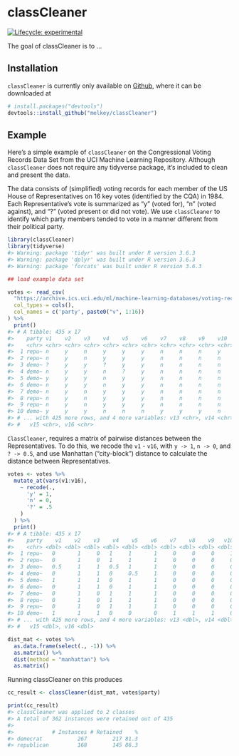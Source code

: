 
<!-- README.md is generated from README.Rmd. Please edit that file -->

# classCleaner

<!-- badges: start -->

[![Lifecycle:
experimental](https://img.shields.io/badge/lifecycle-experimental-orange.svg)](https://www.tidyverse.org/lifecycle/#experimental)
<!-- badges: end -->

The goal of classCleaner is to …

## Installation

<!-- You can install the released version of classCleaner from [CRAN](https://CRAN.R-project.org) with: -->

<!-- ``` r -->

<!-- install.packages("classCleaner") -->

<!-- ``` -->

`classCleaner` is currently only available on
[Github](https://github.com/), where it can be downloaded at
<!-- And the development version from [GitHub](https://github.com/) with: -->

``` r
# install.packages("devtools")
devtools::install_github("melkey/classCleaner")
```

## Example

Here’s a simple example of `classCleaner` on the Congressional Voting
Records Data Set from the UCI Machine Learning Repository. Although
`classCleaner` does not require any tidyverse package, it’s included to
clean and present the data.

The data consists of (simplified) voting records for each member of the
US House of Representatives on 16 key votes (identified by the CQA) in
1984. Each Representative’s vote is summarized as “y” (voted for), “n”
(voted against), and “?” (voted present or did not vote). We use
`classCleaner` to identify which party members tended to vote in a
manner different from their political party.

``` r
library(classCleaner)
library(tidyverse)
#> Warning: package 'tidyr' was built under R version 3.6.3
#> Warning: package 'dplyr' was built under R version 3.6.3
#> Warning: package 'forcats' was built under R version 3.6.3

## load example data set

votes <- read_csv(
  "https://archive.ics.uci.edu/ml/machine-learning-databases/voting-records/house-votes-84.data",
  col_types = cols(),
  col_names = c('party', paste0("v", 1:16))
) %>%
  print()
#> # A tibble: 435 x 17
#>    party v1    v2    v3    v4    v5    v6    v7    v8    v9    v10   v11   v12  
#>    <chr> <chr> <chr> <chr> <chr> <chr> <chr> <chr> <chr> <chr> <chr> <chr> <chr>
#>  1 repu~ n     y     n     y     y     y     n     n     n     y     ?     y    
#>  2 repu~ n     y     n     y     y     y     n     n     n     n     n     y    
#>  3 demo~ ?     y     y     ?     y     y     n     n     n     n     y     n    
#>  4 demo~ n     y     y     n     ?     y     n     n     n     n     y     n    
#>  5 demo~ y     y     y     n     y     y     n     n     n     n     y     ?    
#>  6 demo~ n     y     y     n     y     y     n     n     n     n     n     n    
#>  7 demo~ n     y     n     y     y     y     n     n     n     n     n     n    
#>  8 repu~ n     y     n     y     y     y     n     n     n     n     n     n    
#>  9 repu~ n     y     n     y     y     y     n     n     n     n     n     y    
#> 10 demo~ y     y     y     n     n     n     y     y     y     n     n     n    
#> # ... with 425 more rows, and 4 more variables: v13 <chr>, v14 <chr>,
#> #   v15 <chr>, v16 <chr>
```

`ClassCleaner`, requires a matrix of pairwise distances between the
Representatives. To do this, we recode the `v1` - `v16`, with `y -> 1`,
`n -> 0`, and `? -> 0.5`, and use Manhattan (“city-block”) distance to
calculate the distance between Representatives.

``` r
votes <- votes %>%
  mutate_at(vars(v1:v16), 
    ~ recode(., 
      'y' = 1,
      'n' = 0,
      '?' = .5
    )
  ) %>%
  print()
#> # A tibble: 435 x 17
#>    party    v1    v2    v3    v4    v5    v6    v7    v8    v9   v10   v11   v12
#>    <chr> <dbl> <dbl> <dbl> <dbl> <dbl> <dbl> <dbl> <dbl> <dbl> <dbl> <dbl> <dbl>
#>  1 repu~   0       1     0   1     1       1     0     0     0     1   0.5   1  
#>  2 repu~   0       1     0   1     1       1     0     0     0     0   0     1  
#>  3 demo~   0.5     1     1   0.5   1       1     0     0     0     0   1     0  
#>  4 demo~   0       1     1   0     0.5     1     0     0     0     0   1     0  
#>  5 demo~   1       1     1   0     1       1     0     0     0     0   1     0.5
#>  6 demo~   0       1     1   0     1       1     0     0     0     0   0     0  
#>  7 demo~   0       1     0   1     1       1     0     0     0     0   0     0  
#>  8 repu~   0       1     0   1     1       1     0     0     0     0   0     0  
#>  9 repu~   0       1     0   1     1       1     0     0     0     0   0     1  
#> 10 demo~   1       1     1   0     0       0     1     1     1     0   0     0  
#> # ... with 425 more rows, and 4 more variables: v13 <dbl>, v14 <dbl>,
#> #   v15 <dbl>, v16 <dbl>

dist_mat <- votes %>% 
  as.data.frame(select(., -1)) %>%
  as.matrix() %>%
  dist(method = "manhattan") %>%
  as.matrix()
```

Running classCleaner on this produces

``` r
cc_result <- classCleaner(dist_mat, votes$party)

print(cc_result)
#> classCleaner was applied to 2 classes
#> A total of 362 instances were retained out of 435 
#> 
#>            # Instances # Retained    %
#> democrat           267        217 81.3
#> republican         168        145 86.3
```
